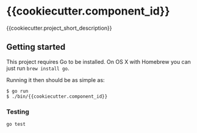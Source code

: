 # {{cookiecutter.component_id}}

{{cookiecutter.project_short_description}}

## Getting started

This project requires Go to be installed. On OS X with Homebrew you can just run `brew install go`.

Running it then should be as simple as:

```console
$ go run 
$ ./bin/{{cookiecutter.component_id}}
```

### Testing

`go test`
